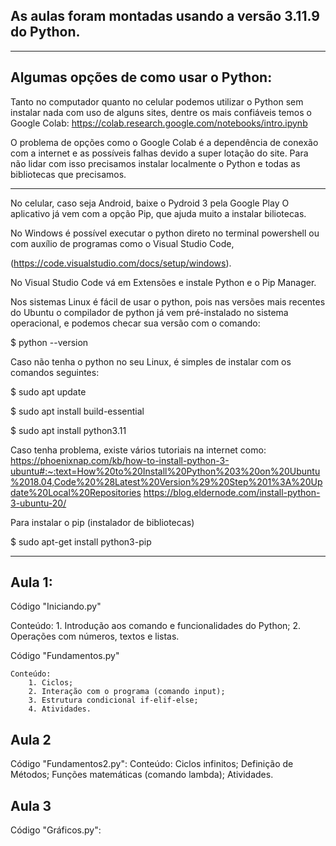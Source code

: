 As aulas foram montadas usando a versão 3.11.9 do Python.
--
----
Algumas opções de como usar o Python:
--
Tanto no computador quanto no celular podemos utilizar o Python sem instalar nada com uso de
alguns sites, dentre os mais confiáveis temos o Google Colab:
https://colab.research.google.com/notebooks/intro.ipynb


O problema de opções como o Google Colab é a dependência de conexão com a internet e as possíveis falhas devido a super lotação do site. Para não lidar com isso precisamos instalar localmente o Python e todas as bibliotecas que precisamos.

---

No celular, caso seja Android, baixe o Pydroid 3 pela Google Play O aplicativo já vem com a opção Pip, que ajuda muito a instalar biliotecas.


No Windows é possível executar o python direto no 
terminal powershell ou com auxílio de programas como 
o Visual Studio Code,

(https://code.visualstudio.com/docs/setup/windows).

No Visual Studio Code vá em Extensões e instale Python e o Pip Manager.


Nos sistemas Linux é fácil de usar o python, pois nas 
versões mais recentes do Ubuntu o compilador de python já vem pré-instalado no sistema operacional, e podemos checar sua versão com o comando:

$ python --version

Caso não tenha o python no seu Linux, é simples de 
instalar com os comandos seguintes:

$ sudo apt update

$ sudo apt install build-essential

$ sudo apt install python3.11

Caso tenha problema, existe vários tutoriais na internet como:
https://phoenixnap.com/kb/how-to-install-python-3-ubuntu#:~:text=How%20to%20Install%20Python%203%20on%20Ubuntu%2018.04,Code%20%28Latest%20Version%29%20Step%201%3A%20Update%20Local%20Repositories
https://blog.eldernode.com/install-python-3-ubuntu-20/

Para instalar o pip (instalador de bibliotecas)

$ sudo apt-get install python3-pip

----


Aula 1:
--

Código "Iniciando.py"

  Conteúdo:
    1. Introdução aos comando e funcionalidades do Python;
    2. Operações com números, textos e listas.

Código "Fundamentos.py"

    Conteúdo:
        1. Ciclos;
        2. Interação com o programa (comando input);
        3. Estrutura condicional if-elif-else;
        4. Atividades.

Aula 2
--

Código "Fundamentos2.py":
    Conteúdo:
        Ciclos infinitos;
        Definição de Métodos;
        Funções matemáticas (comando lambda);
        Atividades.

Aula 3
--

Código "Gráficos.py":
